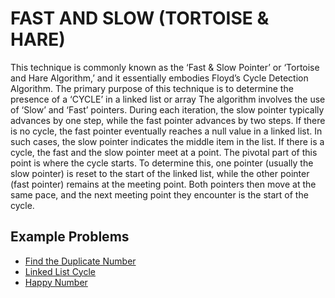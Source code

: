 # FAST AND SLOW (TORTOISE & HARE) #

This technique is commonly known as the ‘Fast & Slow Pointer’ or ‘Tortoise and Hare Algorithm,’ and it essentially embodies Floyd’s Cycle Detection Algorithm.
The primary purpose of this technique is to determine the presence of a ‘CYCLE’ in a linked list or array
The algorithm involves the use of ‘Slow’ and ‘Fast’ pointers. During each iteration, the slow pointer typically advances by one step, while the fast pointer advances by two steps.
If there is no cycle, the fast pointer eventually reaches a null value in a linked list. In such cases, the slow pointer indicates the middle item in the list.
If there is a cycle, the fast and the slow pointer meet at a point.
The pivotal part of this point is where the cycle starts. To determine this, one pointer (usually the slow pointer) is reset to the start of the linked list,
while the other pointer (fast pointer) remains at the meeting point. Both pointers then move at the same pace, and the next meeting point they encounter is the start of the cycle.

## Example Problems ##

- [Find the Duplicate Number](https://leetcode.com/problems/find-the-duplicate-number/)
- [Linked List Cycle](https://leetcode.com/problems/linked-list-cycle/)
- [Happy Number](https://leetcode.com/problems/happy-number/)
